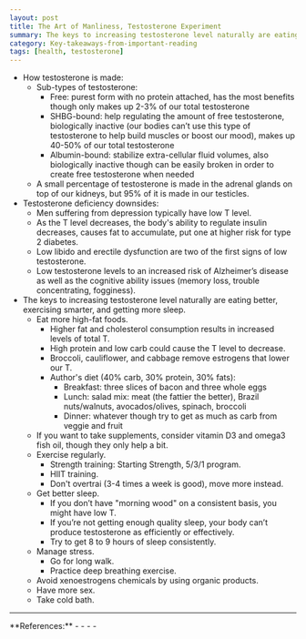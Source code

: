 ```yaml
---
layout: post
title: The Art of Manliness, Testosterone Experiment
summary: The keys to increasing testosterone level naturally are eating better, exercising smarter, and getting more sleep.
category: Key-takeaways-from-important-reading
tags: [health, testosterone]
---
```


- How testosterone is made:
  - Sub-types of testosterone:
    - Free: purest form with no protein attached, has the most benefits though only makes up 2-3% of our total testosterone
    - SHBG-bound: help regulating the amount of free testosterone, biologically inactive (our bodies can’t use this type of testosterone to help build muscles or boost our mood), makes up 40-50% of our total testosterone
    - Albumin-bound: stabilize extra-cellular fluid volumes, also biologically inactive though can be easily broken in order to create free testosterone when needed
  - A small percentage of testosterone is made in the adrenal glands on top of our kidneys, but 95% of it is made in our testicles.
- Testosterone deficiency downsides:
  - Men suffering from depression typically have low T level.
  - As the T level decreases, the body's ability to regulate insulin decreases, causes fat to accumulate, put one at higher risk for type 2 diabetes.
  - Low libido and erectile dysfunction are two of the first signs of low testosterone.
  - Low testosterone levels to an increased risk of Alzheimer’s disease as well as the cognitive ability issues (memory loss, trouble concentrating, fogginess).
- The keys to increasing testosterone level naturally are eating better, exercising smarter, and getting more sleep.
  - Eat more high-fat foods.
    - Higher fat and cholesterol consumption results in increased levels of total T.
    - High protein and low carb could cause the T level to decrease.
    - Broccoli, cauliflower, and cabbage remove estrogens that lower our T.
    - Author's diet (40% carb, 30% protein, 30% fats):
      - Breakfast: three slices of bacon and three whole eggs
      - Lunch: salad mix: meat (the fattier the better), Brazil nuts/walnuts, avocados/olives, spinach, broccoli
      - Dinner: whatever though try to get as much as carb from veggie and fruit
  - If you want to take supplements, consider vitamin D3 and omega3 fish oil, though they only help a bit.
  - Exercise regularly.
    - Strength training: Starting Strength, 5/3/1 program.
    - HIIT training.
    - Don't overtrai (3-4 times a week is good), move more instead.
  - Get better sleep.
    - If you don’t have "morning wood" on a consistent basis, you might have low T.
    - If you’re not getting enough quality sleep, your body can’t produce testosterone as efficiently or effectively.
    - Try to get 8 to 9 hours of sleep consistently.
  - Manage stress.
    - Go for long walk.
    - Practice deep breathing exercise.
  - Avoid xenoestrogens chemicals by using organic products.
  - Have more sex.
  - Take cold bath.

<hr>
**References:**
- <https://www.artofmanliness.com/articles/testosterone-benefits/>
- <https://www.artofmanliness.com/articles/how-testosterone-is-made/>
- <https://www.artofmanliness.com/articles/how-to-increase-testosterone-naturally/>
- <https://www.artofmanliness.com/articles/an-update-on-my-testosterone-boosting-experiment-7-years-later/>
